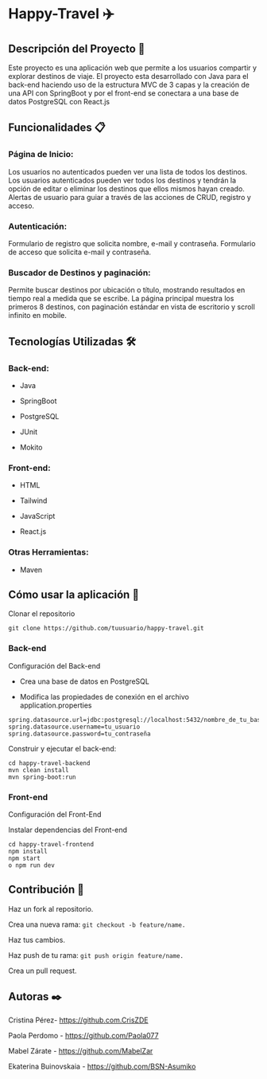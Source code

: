 # Happy-Travel ✈️

## Descripción del Proyecto 📖

Este proyecto es una aplicación web que permite a los usuarios compartir y explorar destinos de viaje. El proyecto esta desarrollado con Java para el back-end haciendo uso de la estructura MVC de 3 capas y la creación de una API con SpringBoot y por el front-end se conectara a una base de datos PostgreSQL con React.js

## Funcionalidades 📋

### Página de Inicio:

Los usuarios no autenticados pueden ver una lista de todos los destinos.
Los usuarios autenticados pueden ver todos los destinos y tendrán la opción de editar o eliminar los destinos que ellos mismos hayan creado.
Alertas de usuario para guiar a través de las acciones de CRUD, registro y acceso.

### Autenticación:

Formulario de registro que solicita nombre, e-mail y contraseña.
Formulario de acceso que solicita e-mail y contraseña.

### Buscador de Destinos y paginación:

Permite buscar destinos por ubicación o título, mostrando resultados en tiempo real a medida que se escribe.
La página principal muestra los primeros 8 destinos, con paginación estándar en vista de escritorio y scroll infinito en mobile.

## Tecnologías Utilizadas 🛠️

### Back-end:

- Java

- SpringBoot

- PostgreSQL

- JUnit

- Mokito

### Front-end:

- HTML

- Tailwind

- JavaScript

- React.js

### Otras Herramientas:

- Maven

## Cómo usar la aplicación 🔧

Clonar el repositorio

`git clone https://github.com/tuusuario/happy-travel.git`

### Back-end

Configuración del Back-end

- Crea una base de datos en PostgreSQL

- Modifica las propiedades de conexión en el archivo application.properties
```
spring.datasource.url=jdbc:postgresql://localhost:5432/nombre_de_tu_base_de_datos
spring.datasource.username=tu_usuario
spring.datasource.password=tu_contraseña
```

Construir y ejecutar el back-end:
```
cd happy-travel-backend
mvn clean install
mvn spring-boot:run
```
### Front-end

Configuración del Front-End

Instalar dependencias del Front-end
```
cd happy-travel-frontend
npm install
npm start
o npm run dev
```
## Contribución 🤝

Haz un fork al repositorio.

Crea una nueva rama: `git checkout -b feature/name.`

Haz tus cambios.

Haz push de tu rama: `git push origin feature/name.`

Crea un pull request.

## Autoras ✒️

Cristina Pérez- https://github.com.CrisZDE

Paola Perdomo - https://github.com/Paola077 

Mabel Zárate - https://github.com/MabelZar

Ekaterina Buinovskaia - https://github.com/BSN-Asumiko

